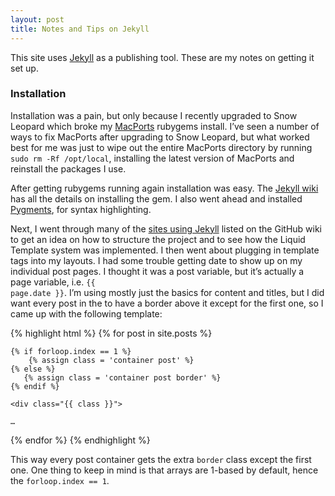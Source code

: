 ```yaml
---
layout: post
title: Notes and Tips on Jekyll
---
```


This site uses [Jekyll][jk] as a publishing tool. These are my notes on getting it set up.

[jk]: http://jekyllrb.com/

### Installation

Installation was a pain, but only because I recently upgraded to Snow Leopard which broke my [MacPorts][mp] rubygems install. I’ve seen a number of ways to fix MacPorts after upgrading to Snow Leopard, but what worked best for me was just to wipe out the entire MacPorts directory by running `sudo rm -Rf /opt/local`, installing the latest version of MacPorts and reinstall the packages I use. 

[mp]: http://www.macports.org/

After getting rubygems running again installation was easy. The [Jekyll wiki][jw] has all the details on installing the gem. I also went ahead and installed [Pygments][py], for syntax highlighting. 

[jw]: http://wiki.github.com/mojombo/jekyll/install
[py]: http://pygments.org/

Next, I went through many of the [sites using Jekyll][ie] listed on the GitHub wiki to get an idea on how to structure the project and to see how the Liquid Template system was implemented. I then went about plugging in template tags into my layouts. I had some trouble getting date to show up on my individual post pages. I thought it was a post variable, but it’s actually a page variable, i.e. <code>{{ page.date }}</code>. I’m using mostly just the basics for content and titles, but I did want every post in the to have a border above it except for the first one, so I came up with the following template:

[ie]: http://wiki.github.com/mojombo/jekyll/sites

{% highlight html %}
{% for post in site.posts %}

	{% if forloop.index == 1 %}
		{% assign class = 'container post' %}
	{% else %}
	   {% assign class = 'container post border' %}
	{% endif %}

	<div class="{{ class }}">
	
	…
{% endfor %}
{% endhighlight %}

This way every post container gets the extra `border` class except the first one. One thing to keep in mind is that arrays are 1-based by default, hence the `forloop.index == 1`. 